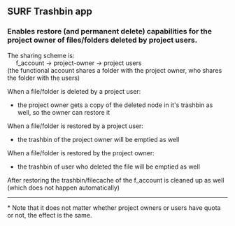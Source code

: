 ## SURF Trashbin app

### Enables restore (and permanent delete) capabilities for the project owner of files/folders deleted by project users.

The sharing scheme is:<br>
&nbsp;&nbsp;&nbsp;&nbsp;&nbsp;f_account -> project-owner -> project users<br>
(the functional account shares a folder with the project owner, who shares the folder with the users)

When a file/folder is deleted by a project user:
* the project owner gets a copy of the deleted node in it's trashbin as well, so the owner can restore it

When a file/folder is restored by a project user:
* the trashbin of the project owner will be emptied as well

When a file/folder is restored by the project owner:
* the trashbin of user who deleted the file will be emptied as well

After restoring the trashbin/filecache of the f_account is cleaned up as well (which does not happen automatically)

___
*&nbsp;Note that it does not matter whether project owners or users have quota or not, the effect is the same.
